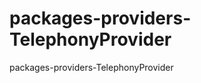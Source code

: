 packages-providers-TelephonyProvider
====================================

packages-providers-TelephonyProvider
